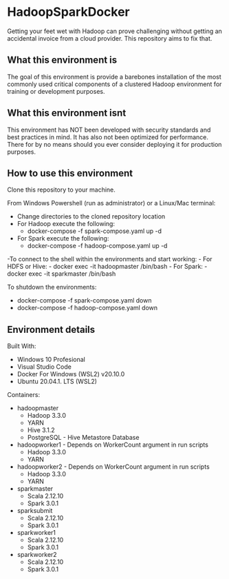 # HadoopSparkDocker
Getting your feet wet with Hadoop can prove challenging without getting an accidental invoice from a cloud provider.  This repository aims to fix that.

## What this environment is
The goal of this environment is provide a barebones installation of the most commonly used critical components of a clustered Hadoop environment for training or development purposes.

## What this environment isnt
This environment has NOT been developed with security standards and best practices in mind.  It has also not been optimized for performance.  There for by no means should you ever consider deploying it for production purposes.


## How to use this environment
Clone this repository to your machine.

From Windows Powershell (run as administrator) or a Linux/Mac terminal:
- Change directories to the cloned repository location
- For Hadoop execute the following:
    - docker-compose -f spark-compose.yaml up -d
- For Spark execute the following:
    - docker-compose -f hadoop-compose.yaml up -d

-To connect to the shell within the environments and start working:
    - For HDFS or Hive:
        - docker exec -it hadoopmaster /bin/bash
    - For Spark:
        - docker exec -it sparkmaster /bin/bash

To shutdown the environments:
- docker-compose -f spark-compose.yaml down
- docker-compose -f hadoop-compose.yaml down


## Environment details
Built With:
- Windows 10 Profesional
- Visual Studio Code
- Docker For Windows (WSL2) v20.10.0
- Ubuntu 20.04.1. LTS (WSL2)

Containers:
- hadoopmaster
    - Hadoop 3.3.0
    - YARN 
    - Hive 3.1.2
    - PostgreSQL - Hive Metastore Database
- hadoopworker1 - Depends on WorkerCount argument in run scripts
    - Hadoop 3.3.0
    - YARN
- hadoopworker2 - Depends on WorkerCount argument in run scripts
    - Hadoop 3.3.0
    - YARN
- sparkmaster 
    - Scala 2.12.10
    - Spark 3.0.1
- sparksubmit
    - Scala 2.12.10
    - Spark 3.0.1
- sparkworker1 
    - Scala 2.12.10
    - Spark 3.0.1
- sparkworker2
    - Scala 2.12.10
    - Spark 3.0.1
